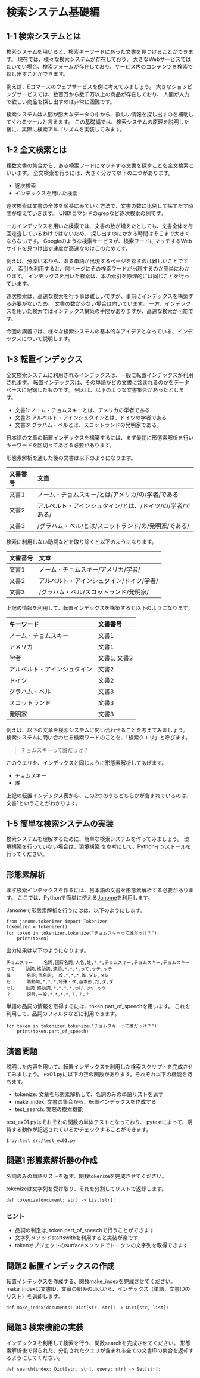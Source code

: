 # 検索システム基礎編

## 1-1 検索システムとは
検索システムを用いると、検索キーワードにあった文書を見つけることができます。
現在では、様々な検索システムが存在しており、
大きなWebサービスではたいてい場合、検索フォームが存在しており、サービス内のコンテンツを検索で探し出すことができます。

例えば、Eコマースのウェブサービスを例に考えてみましょう。
大きなショッピングサービスでは、数百万から数千万以上の商品が存在しており、
人間が人力で欲しい商品を探し出すのは非常に困難です。

検索システムは人間が膨大なデータの中から、欲しい情報を探し出すのを補助してくれるツールと言えます。
この基礎編では、検索システムの原理を説明した後に、実際に検索アルゴリズムを実装してみます。

## 1-2 全文検索とは
複数文書の集合から、ある検索ワードにマッチする文書を探すことを全文検索といいます。
全文検索を行うには、大きく分けて以下の二つがあります。

+ 逐次検索
+ インデックスを用いた検索

逐次検索は文書の全体を順番にみていく方法で、文書の数に比例して探すだす時間が増えていきます。
UNIXコマンドのgrepなど逐次検索の例です。

一方インデックスを用いた検索では、文書の数が増えたとしても、文書全体を毎回走査しているわけではないため、
探し出すのにかかる時間はそこまで大きくならないです。
Googleのような検索サービスが、検索ワードにマッチするWebサイトを見つけ出す速度が高速なのはこのためです。

例えば、分厚い本から、ある単語が出現するページを探すのは難しいことですが、
索引を利用すると、何ページにその検索ワードが出現するのか簡単にわかります。
インデックスを用いた検索は、本の索引を原理的には同じことを行っています。

逐次検索は、高速な検索を行う事は難しいですが、事前にインデックスを構築する必要がないため、
文書の数が少ない場合は向いています。
一方、インデックスを用いた検索ではインデックス構築の手間がありますが、高速な検索が可能です。

今回の講義では、様々な検索システムの基本的なアイデアとなっている、インデックスについて説明します。

## 1-3 転置インデックス
全文検索システムに利用されるインデックスは、一般に転置インデックスが利用されます。
転置インデックスは、その単語がどの文書に含まれるのかをデータベースに記録したものです。
例えば、以下のような文書集合があったとします。

* 文書1: ノーム・チョムスキーとは、アメリカの学者である
* 文書2: アルベルト・アインシュタインとは、ドイツの学者である
* 文書3: グラハム・ベルとは、スコットランドの発明家である。

日本語の文章の転置インデックスを構築するには、まず最初に形態素解析を行いキーワードを区切ってあげる必要があります。

形態素解析を通した後の文書は以下のようになります。

| 文書番号 | 文章 | 
|:---|:---|
| 文書1 | ノーム・チョムスキー/とは/アメリカ/の/学者/である | 
| 文書2 | アルベルト・アインシュタイン/とは、/ドイツ/の/学者/である/ |
| 文書3 | /グラハム・ベル/とは/スコットランド/の/発明家/である/ |

検索に利用しない助詞などを取り除くと以下のようになります。

| 文書番号 | 文章 | 
|:---|:---|
| 文書1 | ノーム・チョムスキー/アメリカ/学者/ |
| 文書2 | アルベルト・アインシュタイン/ドイツ/学者/ |
| 文書3 | /グラハム・ベル/スコットランド/発明家/ |

上記の情報を利用して、転置インデックスを構築すると以下のようになります。

|キーワード | 文書番号 |
|:---|:---|
| ノーム・チョムスキー | 文書1 |
| アメリカ | 文書1 |
| 学者 | 文書1, 文書2 |
| アルベルト・アインシュタイン| 文書2 |
| ドイツ | 文書2 | 
| グラハム・ベル | 文書3 |
| スコットランド | 文書3 |
| 発明家 | 文書3 |

例えば、以下の文章を検索システムに問い合わせることを考えてみましょう。
検索システムに問い合わせる検索ワードのことを、「検索クエリ」と呼びます。

> チョムスキーって誰だっけ？

このクエリを、インデックスと同じように形態素解析してあげます。

* チョムスキー
* 誰

上記の転置インデックス表から、この2つのうちどちらかが含まれているのは、文書1ということがわかります。


## 1-5 簡単な検索システムの実装 
検索システムを理解するために、簡単な検索システムを作ってみましょう。
環境構築を行っていない場合は、[環境構築](./00-環境構築.md) を参考にして、Pythonインストールを行ってください。

## 形態素解析
まず検索インデックスを作るには、日本語の文書を形態素解析する必要があります。
ここでは、Pythonで簡単に使える[Janome](https://mocobeta.github.io/janome/)を利用します。

Janomeで形態素解析を行うにはは、以下のようにします。
```
from janome.tokenizer import Tokenizer
tokenizer = Tokenizer()
for token in tokenizer.tokenize("チョムスキーって誰だっけ？"):
    print(token)
```

出力結果は以下のようになります。
```
チョムスキー    名詞,固有名詞,人名,姓,*,*,チョムスキー,チョムスキー,チョムスキー
って    助詞,格助詞,連語,*,*,*,って,ッテ,ッテ
誰      名詞,代名詞,一般,*,*,*,誰,ダレ,ダレ
だ      助動詞,*,*,*,特殊・ダ,基本形,だ,ダ,ダ
っけ    助詞,終助詞,*,*,*,*,っけ,ッケ,ッケ
？      記号,一般,*,*,*,*,？,？,？
```

単語の品詞の情報を取得するには、token.part_of_speechを用います。
これを利用して、品詞のフィルタなどに利用できます。
```
for token in tokenizer.tokenize("チョムスキーって誰だっけ？"):
    print(token.part_of_speech)
```

## 演習問題
説明した内容を用いて、転置インデックスを利用した検索スクリプトを完成させてみましょう。
ex01.pyに以下の空の関数があります。それぞれ以下の機能を持ちます。

- tokenize: 文章を形態素解析して、名詞のみの単語リストを返す
- make_index: 文書の集合から、転置インデックスを作成する
- test_search: 実際の検索機能

test_ex01.pyはそれぞれの関数の単体テストとなっており、
pytestによって、期待する動作が記述されているかチェックすることができます。

```
$ py.test src/test_ex01.py
```

## 問題1 形態素解析器の作成
名詞のみの単語リストを返す、関数tokenizeを完成させてください。

tokenizeは文字列を受け取り、それを分割してリストで返却します。
```
def tokenize(document: str) -> List[str]:
```

### ヒント 
- 品詞の判定は, token.part_of_speechで行うことができます
- 文字列メソッドstartswithを利用すると実装が楽です
- tokenオブジェクトのsurfaceメソッドでトークンの文字列を取得できます


## 問題2 転置インデックスの作成
転置インデックスを作成する、関数make_indexを完成させてください。
make_indexは文書ID、文章の組みのdictから、インデックス（単語、文書IDのリスト）を返却します。
```
def make_index(documents: Dict[str, str]) -> Dict[str, list]:
```

## 問題3 検索機能の実装
インデックスを利用して検索を行う、関数searchを完成させてください。
形態素解析後で得られた、分割されたクエリが含まれる全ての文書IDの集合を返却するようにしてください。
```
def search(index: Dict[str, str], query: str) -> Set[str]:
```

